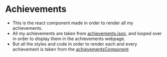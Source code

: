 # Achievements

- This is the react component made in order to render all my achievements.
- All my achievements are taken from [achievements.json](achievements.json), and looped over in order to display them in the achievements webpage.
- But all the styles and code in order to render each and every achievement is taken from the [achievementsComponent](../achievementsComponent/achievementsComponent.js)